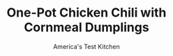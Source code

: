 ---
layout: ../../layouts/MarkdownPostLayout.astro
title: One-Pot Chicken Chili with Cornmeal Dumplings
author: America's Test Kitchen
pubDate: 2023-03-15
description: "Timesaving ingredients make this flavorful chili-cornbread combo easy to prepare—and its bold, bright flavors make it easy to eat."
image_url: https://res.cloudinary.com/hksqkdlah/image/upload/ar_1:1,c_fill,dpr_2.0,f_auto,fl_lossy.progressive.strip_profile,g_faces:auto,q_auto:low,w_344/42446-sfs-one-pot-chicken-chili-with-cornmeal-dumplings-2
tags: ["Main Courses","American","Mexican","Chicken"]
calories: 
protein: 
carbohydrates: 
fats: 
fiber: 
ingredients: ["1 tablespoon, vegetable oil","1 , onion, chopped","1 , poblano chile, stemmed, seeded, and chopped","3/4 teaspoon, pepper","1/2 teaspoon, salt","3 , garlic cloves, minced","2 teaspoons, ground cumin","5 cups, chicken broth","1 , (15-ounce) can cannellini beans, rinsed","1 , (15-ounce) can white or yellow hominy, drained","1 cup, jarred green salsa","1 (2½-pound), rotisserie chicken, skin and bones discarded, meat shredded into bite-size pieces (3 cups)","1/2 cup, chopped fresh cilantro","1 1/2 cups (7½ ounces), all-purpose flour","1/2 cup (2½ ounces), cornmeal","3 tablespoons, sugar","2 teaspoons, baking powder","1/2 teaspoon, baking soda","3/4 teaspoon, salt","1/2 cup, buttermilk, chilled","8 tablespoons, unsalted butter, melted and cooled"]
serves: 8
time: "1½ hours"
instructions: ["For the chili: Adjust oven rack to middle position and heat oven to 450 degrees. Heat oil in Dutch oven over medium heat until shimmering. Add onion, poblano, pepper, and salt and cook until vegetables have softened, 5 to 7 minutes. Stir in garlic and cumin and cook until fragrant, about 1 minute.","Increase heat to medium-high. Stir in broth, beans, hominy, and salsa and bring to boil. Reduce heat to medium-low and simmer, uncovered, until flavors have blended, about 10 minutes.","For the dumplings: Meanwhile, whisk flour, cornmeal, sugar, baking powder, baking soda, and salt together in large bowl. Stir buttermilk and melted butter together in second bowl until butter forms clumps. Add buttermilk mixture to flour mixture and stir with rubber spatula until incorporated.","Add chicken and cilantro to chili and stir until incorporated. Using greased ¼-cup dry measuring cup (and using spoon as needed to free dough from cup), drop 8 level scoops of dough around perimeter of pot and 1 level scoop of dough in center, spacing scoops about ½ inch apart.","Bake, uncovered, until tops of dumplings are golden brown, about 25 minutes. Let cool for 15 minutes before serving."]
nutrition: undefined
notes: "Do not rinse the hominy after draining it; its residual starch adds body to the chili. Be sure to chill the buttermilk and cool the melted butter so the butter clumps when the two are combined. We developed this recipe using Quaker Yellow Cornmeal and Frontera Tomatillo Salsa."
---